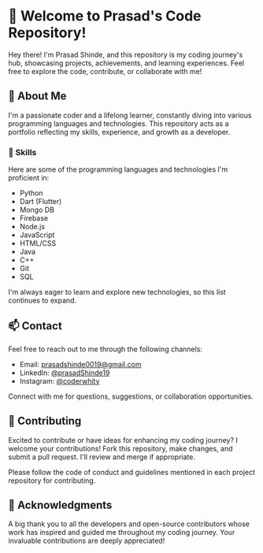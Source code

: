 # 👋 Welcome to Prasad's Code Repository!

Hey there! I'm Prasad Shinde, and this repository is my coding journey's hub, showcasing projects, achievements, and learning experiences. Feel free to explore the code, contribute, or collaborate with me!

## 🌟 About Me

I'm a passionate coder and a lifelong learner, constantly diving into various programming languages and technologies. This repository acts as a portfolio reflecting my skills, experience, and growth as a developer.

### 🚀 Skills

Here are some of the programming languages and technologies I'm proficient in:

- Python
- Dart (Flutter)
- Mongo DB
- Firebase
- Node.js
- JavaScript
- HTML/CSS
- Java
- C++
- Git
- SQL
  
I'm always eager to learn and explore new technologies, so this list continues to expand.

## 📫 Contact

Feel free to reach out to me through the following channels:

- Email: prasadshinde0019@gmail.com
- LinkedIn: [@prasadShinde19](www.linkedin.com/in/prasadShinde19)
- Instagram: [@coderwhity](https://www.instagram.com/coderwhity/)

Connect with me for questions, suggestions, or collaboration opportunities.

## 🤝 Contributing

Excited to contribute or have ideas for enhancing my coding journey? I welcome your contributions! Fork this repository, make changes, and submit a pull request. I'll review and merge if appropriate.

Please follow the code of conduct and guidelines mentioned in each project repository for contributing.

## 🙏 Acknowledgments

A big thank you to all the developers and open-source contributors whose work has inspired and guided me throughout my coding journey. Your invaluable contributions are deeply appreciated!
